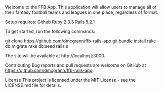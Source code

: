 <script src="https://gist.github.com/PurpleBooth/109311bb0361f32d87a2.js"></script>

Welcome to the FFB App. This application will allow users to manage all of their fantasy football teams and leagues in one place, regardless of format.

Setup requires:
  Github
  Ruby 2.3.3
  Rails 5.2.1

To get started, run the following commands:

  git clone https://github.com/dmcgrann/ffb-rails-app.git
  bundle install
  rake db:migrate
  rake db:seed
  rails s

The site will be available at http://localhost:3000.

Contributing Bug reports and pull requests are welcome on GitHub at https://github.com/dmcgrann/ffb-rails-app.

License This project is licensed under the MIT License - see the LICENSE.md file for details.
